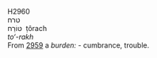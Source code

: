 <body>
  <p>H2960<br>  טרח  <br> טּוֹרַח  ‎  ṭôrach  <br><i>to‘-rakh </i><br>From <a href="h2959.htm">2959</a>  a <i>burden: - </i>cumbrance, trouble.<br></p>
 </body>